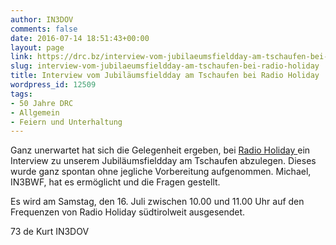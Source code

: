 ```yaml
---
author: IN3DOV
comments: false
date: 2016-07-14 18:51:43+00:00
layout: page
link: https://drc.bz/interview-vom-jubilaeumsfieldday-am-tschaufen-bei-radio-holiday/
slug: interview-vom-jubilaeumsfieldday-am-tschaufen-bei-radio-holiday
title: Interview vom Jubiläumsfieldday am Tschaufen bei Radio Holiday
wordpress_id: 12509
tags:
- 50 Jahre DRC
- Allgemein
- Feiern und Unterhaltung
---
```


Ganz unerwartet hat sich die Gelegenheit ergeben, bei [Radio Holiday ](http://www.radioholiday.it/)ein Interview zu unserem Jubiläumsfieldday am Tschaufen abzulegen. Dieses wurde ganz spontan ohne jegliche Vorbereitung aufgenommen. Michael, IN3BWF, hat es ermöglicht und die Fragen gestellt.

Es wird am Samstag, den 16. Juli zwischen 10.00 und 11.00 Uhr auf den Frequenzen von Radio Holiday südtirolweit ausgesendet.

73 de Kurt IN3DOV
